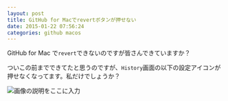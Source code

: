 ```yaml
---
layout: post
title: GitHub for Macでrevertボタンが押せない
date: 2015-01-22 07:56:24
categories: github macos
---
```

<!-- {% raw %} -->
<p>GitHub for Mac で<code>revert</code>できないのですが皆さんできていますか？</p>

<p>ついこの前までできてたと思うのですが、<code>History</code>画面の以下の設定アイコンが押せなくなってます。私だけでしょうか？</p>

<p><img src="https://i.stack.imgur.com/Q1UR8.jpg" alt="画像の説明をここに入力"></p>
<!-- {% endraw %} -->
